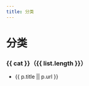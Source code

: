 ```yaml
---
title: 分类
---
```


<script setup>
import { data as posts } from '../../.vitepress/content/posts.data.js'

const catMap = posts.reduce((acc, p) => {
  const c = p.category || '未分类'
  ;(acc[c] ||= []).push(p)
  return acc
}, /** @type {Record<string, any[]>} */ ({}))

const categories = Object.entries(catMap).sort((a, b) => b[1].length - a[1].length)
</script>

# 分类

<div>
  <div v-for="[cat, list] in categories" :key="cat" style="margin-bottom:16px">
    <h3>{{ cat }}（{{ list.length }}）</h3>
    <ul>
      <li v-for="p in list" :key="p.url">
        <a :href="p.url">{{ p.title || p.url }}</a>
      </li>
    </ul>
  </div>
</div>